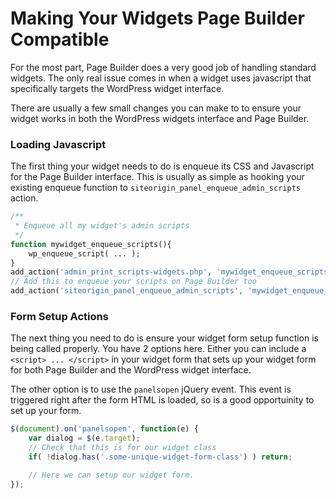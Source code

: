 # Making Your Widgets Page Builder Compatible

For the most part, Page Builder does a very good job of handling standard widgets. The only real issue comes in when a widget uses javascript that specifically targets the WordPress widget interface.

There are usually a few small changes you can make to to ensure your widget works in both the WordPress widgets interface and Page Builder.

### Loading Javascript

The first thing your widget needs to do is enqueue its CSS and Javascript for the Page Builder interface. This is usually as simple as hooking your existing enqueue function to `siteorigin_panel_enqueue_admin_scripts` action.

```php
/**
 * Enqueue all my widget's admin scripts
 */
function mywidget_enqueue_scripts(){
	wp_enqueue_script( ... );
}
add_action('admin_print_scripts-widgets.php', 'mywidget_enqueue_scripts');
// Add this to enqueue your scripts on Page Builder too
add_action('siteorigin_panel_enqueue_admin_scripts', 'mywidget_enqueue_scripts');

```

### Form Setup Actions

The next thing you need to do is ensure your widget form setup function is being called properly. You have 2 options here. Either you can include a `<script> ... </script>` in your widget form that sets up your widget form for both Page Builder and the WordPress widget interface.

The other option is to use the `panelsopen` jQuery event. This event is triggered right after the form HTML is loaded, so is a good opportuinity to set up your form.

```javascript
$(document).on('panelsopen', function(e) {
	var dialog = $(e.target);
	// Check that this is for our widget class
	if( !dialog.has('.some-unique-widget-form-class') ) return;

	// Here we can setup our widget form.
});
```
